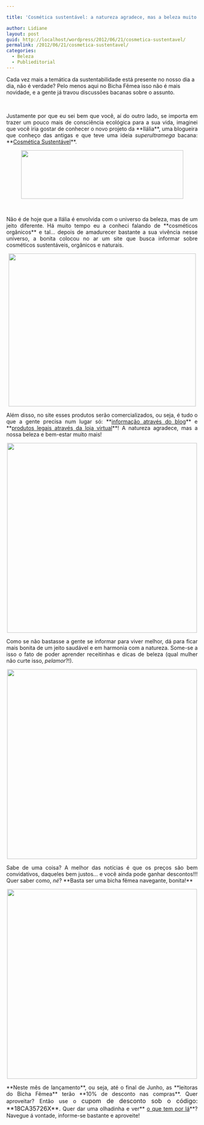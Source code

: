 ```yaml
---

title: 'Cosmética sustentável: a natureza agradece, mas a beleza muito mais!'

author: Lidiane
layout: post
guid: http://localhost/wordpress/2012/06/21/cosmetica-sustentavel/
permalink: /2012/06/21/cosmetica-sustentavel/
categories:
  - Beleza
  - Publieditorial
---
```

Cada vez mais a temática da sustentabilidade está presente no nosso dia a dia, não é verdade? Pelo menos aqui no Bicha Fêmea isso não é mais novidade, e a gente já travou discussões bacanas sobre o assunto.

&nbsp;

<p align="justify">
  Justamente por que eu sei bem que você, aí do outro lado, se importa em trazer um pouco mais de consciência ecológica para a sua vida, imaginei que você iria gostar de conhecer o novo projeto da **Ilália**, uma blogueira que conheço das antigas e que teve uma ideia <em>superultramega</em> bacana: **<a href="http://www.cosmeticasustentavel.com.br/loja/" target="_blank">Cosmética Sustentável</a>**.
</p>

<!--more-->

<p align="center">
  <a href="http://www.trololodemulher.com.br/2012/06/21/cosmetica-sustentavel/cosmetica-sustentavel/" rel="attachment wp-att-8752"><img class="alignnone size-full wp-image-8752" title="COSMETICA SUSTENTAVEL" src="http://www.trololodemulher.com.br/blog/wp-content/uploads/2012/06/COSMETICA-SUSTENTAVEL.png" alt="" width="427" height="128" /></a>
</p>

&nbsp;

<p align="justify">
  Não é de hoje que a Ilália é envolvida com o universo da beleza, mas de um jeito diferente. Há muito tempo eu a conheci falando de **cosméticos orgânicos** e tal… depois de amadurecer bastante a sua vivência nesse universo, a bonita colocou no ar um site que busca informar sobre cosméticos sustentáveis, orgânicos e naturais.
</p>

<p align="center">
  <a href="http://www.trololodemulher.com.br/2012/06/21/cosmetica-sustentavel/sabonete-de-mel/" rel="attachment wp-att-8758"><img class="alignnone size-full wp-image-8758" title="SABONETE DE MEL" src="http://www.trololodemulher.com.br/blog/wp-content/uploads/2012/06/SABONETE-DE-MEL.jpg" alt="" width="493" height="403" /></a>
</p>

<p align="justify">
  Além disso, no site esses produtos serão comercializados, ou seja, é tudo o que a gente precisa num lugar só: **<a href="http://www.cosmeticasustentavel.com.br/loja/index.php?route=extras/blog/" target="_blank">informação através do blog</a>** e **<a href="http://www.cosmeticasustentavel.com.br/loja/" target="_blank">produtos legais através da loja virtual</a>**! A natureza agradece, mas a nossa beleza e bem-estar muito mais!
</p>

<p align="center">
  <a href="http://www.trololodemulher.com.br/2012/06/21/cosmetica-sustentavel/mascara-tratamento-cabelos/" rel="attachment wp-att-8757"><img class="alignnone size-full wp-image-8757" title="MASCARA TRATAMENTO CABELOS" src="http://www.trololodemulher.com.br/blog/wp-content/uploads/2012/06/MASCARA-TRATAMENTO-CABELOS.jpg" alt="" width="500" height="500" /></a>
</p>

<p align="justify">
  Como se não bastasse a gente se informar para viver melhor, dá para ficar mais bonita de um jeito saudável e em harmonia com a natureza. Some-se a isso o fato de poder aprender receitinhas e dicas de beleza (qual mulher não curte isso, <em>pelamor</em>?!).
</p>

<p align="center">
  <a href="http://www.trololodemulher.com.br/2012/06/21/cosmetica-sustentavel/esfoliante-corporal/" rel="attachment wp-att-8755"><img class="alignnone size-full wp-image-8755" title="ESFOLIANTE CORPORAL" src="http://www.trololodemulher.com.br/blog/wp-content/uploads/2012/06/ESFOLIANTE-CORPORAL.jpg" alt="" width="500" height="500" /></a>
</p>

<p align="justify">
  Sabe de uma coisa? A melhor das notícias é que os preços são bem convidativos, daqueles bem justos… e você ainda pode ganhar descontos!!! Quer saber como, <em>né</em>? **Basta ser uma bicha fêmea navegante, bonita!**
</p>

<p align="center">
  <a href="http://www.trololodemulher.com.br/2012/06/21/cosmetica-sustentavel/hidratante-corporal/" rel="attachment wp-att-8756"><img class="alignnone size-full wp-image-8756" title="HIDRATANTE CORPORAL" src="http://www.trololodemulher.com.br/blog/wp-content/uploads/2012/06/HIDRATANTE-CORPORAL.jpg" alt="" width="500" height="500" /></a>
</p>

<p align="justify">
  **Neste mês de lançamento**, ou seja, até o final de Junho, as **leitoras do Bicha Fêmea** terão **10% de desconto nas compras**. Quer aproveitar? Então use o <span style="font-size: medium;">cupom de desconto sob o código: **18CA35726X**.</span> Quer dar uma olhadinha e ver** <a href="http://www.cosmeticasustentavel.com.br/loja/" target="_blank">o que tem por lá</a>**? Navegue á vontade, informe-se bastante e aproveite!
</p>